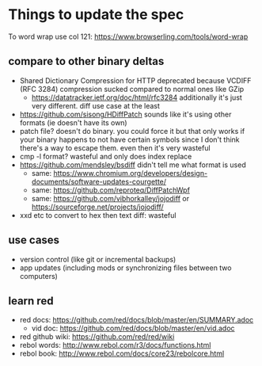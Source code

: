 # Things to update the spec

To word wrap use col 121: https://www.browserling.com/tools/word-wrap

## compare to other binary deltas
* Shared Dictionary Compression for HTTP deprecated because VCDIFF (RFC 3284) compression sucked compared to normal ones like GZip
   * https://datatracker.ietf.org/doc/html/rfc3284 additionally it's just very different. diff use case at the least
* https://github.com/sisong/HDiffPatch sounds like it's using other formats (ie doesn't have its own)
* patch file? doesn't do binary. you could force it but that only works if your binary happens to not have certain symbols since
   I don't think there's a way to escape them. even then it's very wasteful
* cmp -l format? wasteful and only does index replace
* https://github.com/mendsley/bsdiff didn't tell me what format is used
   * same: https://www.chromium.org/developers/design-documents/software-updates-courgette/
   * same: https://github.com/reproteq/DiffPatchWpf
   * same: https://github.com/vibhorkalley/jojodiff or https://sourceforge.net/projects/jojodiff/
* xxd etc to convert to hex then text diff: wasteful

## use cases
* version control (like git or incremental backups)
* app updates (including mods or synchronizing files between two computers)

## learn red
* red docs: https://github.com/red/docs/blob/master/en/SUMMARY.adoc
   * vid doc: https://github.com/red/docs/blob/master/en/vid.adoc
* red github wiki: https://github.com/red/red/wiki
* rebol words: http://www.rebol.com/r3/docs/functions.html
* rebol book: http://www.rebol.com/docs/core23/rebolcore.html
